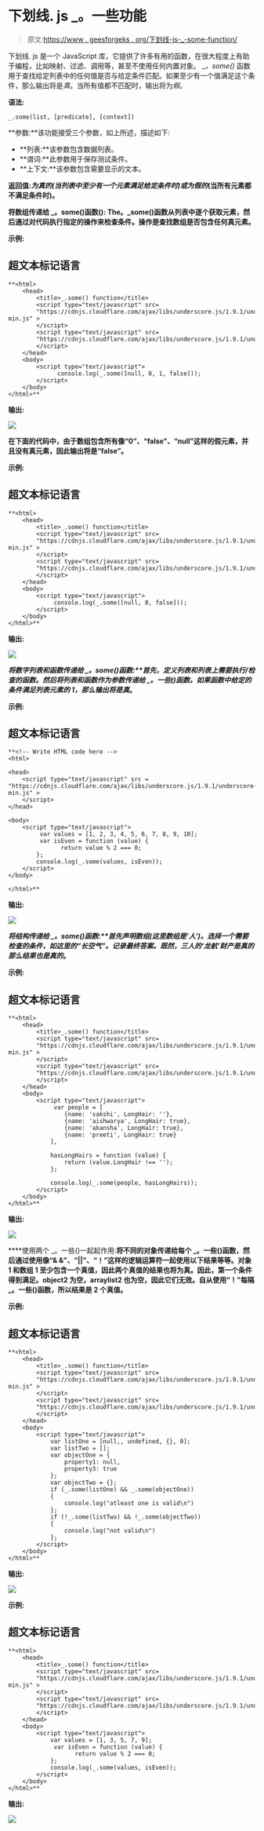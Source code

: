 # 下划线. js _。一些功能

> 原文:[https://www . geesforgeks . org/下划线-js-_-some-function/](https://www.geeksforgeeks.org/underscore-js-_-some-function/)

下划线. js 是一个 JavaScript 库，它提供了许多有用的函数，在很大程度上有助于编程，比如映射、过滤、调用等，甚至不使用任何内置对象。
*_。some()* 函数用于查找给定列表中的任何值是否与给定条件匹配。如果至少有一个值满足这个条件，那么输出将是*真*。当所有值都不匹配时，输出将为*假*。

**语法:**

```
_.some(list, [predicate], [context])

```

**参数:**该功能接受三个参数，如上所述，描述如下:

*   **列表:**该参数包含数据列表。
*   **谓词:**此参数用于保存测试条件。
*   **上下文:**该参数包含需要显示的文本。

**返回值:**为真的*(当列表中至少有一个元素满足给定条件时)或为假的*(当所有元素都不满足条件时)。**

****将数组传递给 _。some()函数():** The。_some()函数从列表中逐个获取元素，然后通过对代码执行指定的操作来检查条件。操作是查找数组是否包含任何真元素。**

****示例:****

## **超文本标记语言**

```
**<html>
    <head>
        <title>_.some() function</title>
        <script type="text/javascript" src=
        "https://cdnjs.cloudflare.com/ajax/libs/underscore.js/1.9.1/underscore-min.js" >
        </script>
        <script type="text/javascript" src=
        "https://cdnjs.cloudflare.com/ajax/libs/underscore.js/1.9.1/underscore.js">
        </script>
    </head>       
    <body>
        <script type="text/javascript">
              console.log(_.some([null, 0, 1, false]));
        </script>
    </body>
</html>**
```

****输出:****

**![](img/99cc9b89d68afc079f5579d774fdbf2c.png)**

**在下面的代码中，由于数组包含所有像“0”、“false”、“null”这样的假元素，并且没有真元素，因此输出将是“false”。**

****示例:****

## **超文本标记语言**

```
**<html>
    <head>
        <title>_.some() function</title>
        <script type="text/javascript" src=
        "https://cdnjs.cloudflare.com/ajax/libs/underscore.js/1.9.1/underscore-min.js" >
        </script>
        <script type="text/javascript" src=
        "https://cdnjs.cloudflare.com/ajax/libs/underscore.js/1.9.1/underscore.js">
        </script>
    </head>       
    <body>
        <script type="text/javascript">
             console.log(_.some([null, 0, false]));
        </script>
    </body>
</html>**
```

****输出:****

**![](img/7c0e9503febbaf2377622b5eca40df21.png)**

****将数字列表和函数传递给 _。some()函数:**首先，定义列表和列表上需要执行/检查的函数。然后将列表和函数作为参数传递给 _。一些()函数。如果函数中给定的条件满足列表元素的 1，那么输出将是*真*。**

****示例:****

## **超文本标记语言**

```
**<!-- Write HTML code here -->
<html>

<head>
    <script type="text/javascript" src = "https://cdnjs.cloudflare.com/ajax/libs/underscore.js/1.9.1/underscore-min.js" >
    </script>
</head>

<body>
    <script type="text/javascript">
         var values = [1, 2, 3, 4, 5, 6, 7, 8, 9, 10];
         var isEven = function (value) {
               return value % 2 === 0;
        };
        console.log(_.some(values, isEven));
    </script>
</body>

</html>**
```

****输出:****

**![](img/99cc9b89d68afc079f5579d774fdbf2c.png)**

****将结构传递给 _。some()函数:**首先声明数组(这里数组是‘人’)。选择一个需要检查的条件，如这里的“长空气”。记录最终答案。既然，三人的‘龙航’财产是真的那么结果也是*真的*。**

****示例:****

## **超文本标记语言**

```
**<html>
    <head>
        <title>_.some() function</title>
        <script type="text/javascript" src=
        "https://cdnjs.cloudflare.com/ajax/libs/underscore.js/1.9.1/underscore-min.js" >
        </script>
        <script type="text/javascript" src=
        "https://cdnjs.cloudflare.com/ajax/libs/underscore.js/1.9.1/underscore.js">
        </script>
    </head>       
    <body>
        <script type="text/javascript">
             var people = [
                {name: 'sakshi', LongHair: ''},
                {name: 'aishwarya', LongHair: true},
                {name: 'akansha', LongHair: true},
                {name: 'preeti', LongHair: true}
            ],

            hasLongHairs = function (value) {
                return (value.LongHair !== '');
            };

            console.log(_.some(people, hasLongHairs));
        </script>
    </body>
</html>**
```

****输出:****

**![](img/7c0e9503febbaf2377622b5eca40df21.png)**

****使用两个 _。一些()一起起作用:**将不同的对象传递给每个 _。一些()函数，然后通过使用像“& &”、“||”、“！”这样的逻辑运算符一起使用以下结果等等。对象 1 和数组 1 至少包含一个真值，因此两个真值的结果也将为真。因此，第一个条件得到满足。object2 为空，arraylist2 也为空，因此它们无效。自从使用“！”每隔 _。一些()函数，所以结果是 2 个真值。**

****示例:****

## **超文本标记语言**

```
**<html>
    <head>
        <title>_.some() function</title>
        <script type="text/javascript" src=
        "https://cdnjs.cloudflare.com/ajax/libs/underscore.js/1.9.1/underscore-min.js" >
        </script>
        <script type="text/javascript" src=
        "https://cdnjs.cloudflare.com/ajax/libs/underscore.js/1.9.1/underscore.js">
        </script>
    </head>       
    <body>
        <script type="text/javascript">
            var listOne = [null,, undefined, {}, 0];
            var listTwo = [];
            var objectOne = {
                property1: null,
                property3: true
            };
            var objectTwo = {};
            if (_.some(listOne) && _.some(objectOne)) 
            {
                console.log("atleast one is valid\n")
            };
            if (!_.some(listTwo) && !_.some(objectTwo)) 
            {
                console.log("not valid\n")
            };
        </script>
    </body>
</html>**
```

****输出:**** 

**![](img/2cac536d457eaae11368a307a3eab5b2.png)**

****示例:****

## **超文本标记语言**

```
**<html>
    <head>
        <title>_.some() function</title>
        <script type="text/javascript" src=
        "https://cdnjs.cloudflare.com/ajax/libs/underscore.js/1.9.1/underscore-min.js" >
        </script>
        <script type="text/javascript" src=
        "https://cdnjs.cloudflare.com/ajax/libs/underscore.js/1.9.1/underscore.js">
        </script>
    </head>       
    <body>
        <script type="text/javascript">
            var values = [1, 3, 5, 7, 9];
             var isEven = function (value) {
                   return value % 2 === 0;
            };
            console.log(_.some(values, isEven));
        </script>
    </body>
</html>**
```

****输出:****

**![](img/d92e4f9353b4820b6497ffc11339312d.png)**